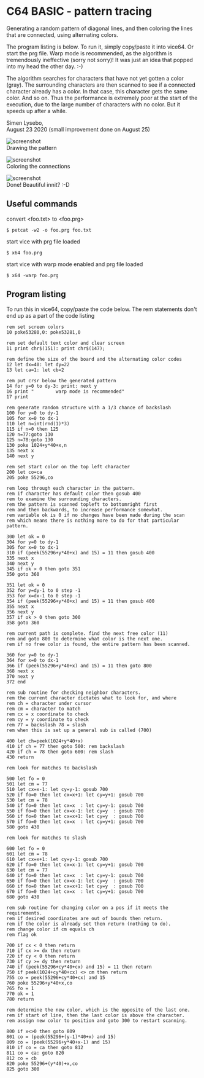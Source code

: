 # C64 BASIC - pattern tracing

Generating a random pattern of diagonal lines, and then coloring the lines that are connected, using alternating colors.

The program listing is below. To run it, simply copy/paste it into vice64. Or start the prg file. Warp mode is recommended, as the algorithm is tremendously ineffective (sorry not sorry)! It was just an idea that popped into my head the other day. :-)

The algorithm searches for characters that have not yet gotten a color (gray). The surrounding characters are then scanned to see if a connected character already has a color. In that case, this character gets the same color. And so on. Thus the performance is extremely poor at the start of the execution, due to the large number of characters with no color. But it speeds up after a while.

Simen Lysebo,  
August 23 2020
(small improvement done on August 25)

![screenshot](img_start.png)  
Drawing the pattern  
  
![screenshot](img_progress.png)  
Coloring the connections  

![screenshot](img_end.png)  
Done! Beautiful innit? :-D


## Useful commands

convert <foo.txt> to <foo.prg>
```
$ petcat -w2 -o foo.prg foo.txt
```

start vice with prg file loaded
```
$ x64 foo.prg
```

start vice with warp mode enabled and prg file loaded
```
$ x64 -warp foo.prg
```


## Program listing

To run this in vice64, copy/paste the code below. The rem statements don't end up as a part of the code listing

```
rem set screen colors
10 poke53280,0: poke53281,0

rem set default text color and clear screen
11 print chr$(151): print chr$(147);

rem define the size of the board and the alternating color codes
12 let dx=40: let dy=22
13 let ca=1: let cb=2

rem put crsr below the generated pattern
14 for y=0 to dy-3: print: next y
16 print "        warp mode is recommended"
17 print

rem generate random structure with a 1/3 chance of backslash
100 for y=0 to dy-1
105 for x=0 to dx-1
110 let n=int(rnd(1)*3)
115 if n=0 then 125
120 n=77:goto 130
125 n=78:goto 130
130 poke 1024+y*40+x,n
135 next x
140 next y

rem set start color on the top left character
200 let co=ca
205 poke 55296,co

rem loop through each character in the pattern.
rem if character has default color then gosub 400
rem to examine the surrounding characters.
rem the pattern is scanned topleft to bottomright first
rem and then backwards, to increase performance somewhat.
rem variable ok is 0 if no changes have been made during the scan
rem which means there is nothing more to do for that particular pattern.

300 let ok = 0
304 for y=0 to dy-1
305 for x=0 to dx-1
310 if (peek(55296+y*40+x) and 15) = 11 then gosub 400
335 next x
340 next y
345 if ok > 0 then goto 351
350 goto 360

351 let ok = 0
352 for y=dy-1 to 0 step -1
353 for x=dx-1 to 0 step -1
354 if (peek(55296+y*40+x) and 15) = 11 then gosub 400
355 next x
356 next y
357 if ok > 0 then goto 300
358 goto 360

rem current path is complete. find the next free color (11)
rem and goto 800 to determine what color is the next one.
rem if no free color is found, the entire pattern has been scanned.

360 for y=0 to dy-1
364 for x=0 to dx-1
366 if (peek(55296+y*40+x) and 15) = 11 then goto 800
368 next x
370 next y
372 end

rem sub routine for checking neighbor characters.
rem the current character dictates what to look for, and where
rem ch = character under cursor
rem cm = character to match
rem cx = x coordinate to check
rem cy = y coordinate to check
rem 77 = backslash 78 = slash
rem when this is set up a general sub is called (700)

400 let ch=peek(1024+y*40+x)
410 if ch = 77 then goto 500: rem backslash
420 if ch = 78 then goto 600: rem slash
430 return

rem look for matches to backslash

500 let fo = 0
501 let cm = 77
510 let cx=x-1: let cy=y-1: gosub 700
520 if fo=0 then let cx=x+1: let cy=y+1: gosub 700
530 let cm = 78
540 if fo=0 then let cx=x  : let cy=y-1: gosub 700
550 if fo=0 then let cx=x-1: let cy=y  : gosub 700
560 if fo=0 then let cx=x+1: let cy=y  : gosub 700
570 if fo=0 then let cx=x  : let cy=y+1: gosub 700
580 goto 430

rem look for matches to slash

600 let fo = 0
601 let cm = 78
610 let cx=x+1: let cy=y-1: gosub 700
620 if fo=0 then let cx=x-1: let cy=y+1: gosub 700
630 let cm = 77
640 if fo=0 then let cx=x  : let cy=y-1: gosub 700
650 if fo=0 then let cx=x-1: let cy=y  : gosub 700
660 if fo=0 then let cx=x+1: let cy=y  : gosub 700
670 if fo=0 then let cx=x  : let cy=y+1: gosub 700
680 goto 430

rem sub routine for changing color on a pos if it meets the requirements.
rem if desired coordinates are out of bounds then return.
rem if the color is already set then return (nothing to do).
rem change color if cm equals ch
rem flag ok

700 if cx < 0 then return
710 if cx >= dx then return
720 if cy < 0 then return
730 if cy >= dy then return
740 if (peek(55296+cy*40+cx) and 15) = 11 then return
750 if peek(1024+cy*40+cx) <> cm then return
755 co = peek(55296+cy*40+cx) and 15
760 poke 55296+y*40+x,co
765 fo = 1
770 ok = 1
780 return

rem determine the new color, which is the opposite of the last one.
rem if start of line, then the last color is above the character.
rem assign new color to position and goto 300 to restart scanning.

800 if x<>0 then goto 809
801 co = (peek(55296+(y-1)*40+x) and 15)
809 co = (peek(55296+y*40+x-1) and 15)
810 if co = ca then goto 812
811 co = ca: goto 820
812 co = cb
820 poke 55296+(y*40)+x,co
825 goto 300

```
